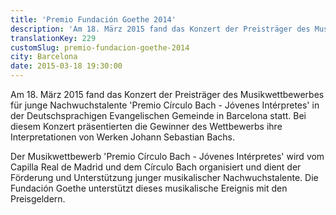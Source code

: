 ```yaml
---
title: 'Premio Fundación Goethe 2014'
description: 'Am 18. März 2015 fand das Konzert der Preisträger des Musikwettbewerbes für junge Nachwuchstalente "Premio Círculo Bach - Jóvenes Intérpretes" in der Deutschsprachigen Evangelischen Gemeinde in Barcelona statt.'
translationKey: 229
customSlug: premio-fundacion-goethe-2014
city: Barcelona
date: 2015-03-18 19:30:00
---
```


Am 18. März 2015 fand das Konzert der Preisträger des Musikwettbewerbes für junge Nachwuchstalente 'Premio Círculo Bach - Jóvenes Intérpretes' in der Deutschsprachigen Evangelischen Gemeinde in Barcelona statt. Bei diesem Konzert präsentierten die Gewinner des Wettbewerbs ihre Interpretationen von Werken Johann Sebastian Bachs.

Der Musikwettbewerb 'Premio Círculo Bach - Jóvenes Intérpretes' wird vom Capilla Real de Madrid und dem Círculo Bach organisiert und dient der Förderung und Unterstützung junger musikalischer Nachwuchstalente. Die Fundación Goethe unterstützt dieses musikalische Ereignis mit den Preisgeldern.
